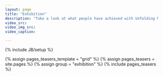 ```yaml
---
layout: page
title: "Exhibition"
description: "Take a look at what people have achieved with Unfolding Maps."
video_src: 
video_img_src: 
video_caption: 

---
```

{% include JB/setup %}

{% assign pages_teasers_template = "grid" %}
{% assign pages_teasers = site.pages %}
{% assign group = "exhibition" %}
{% include pages_teasers %}



<!--
video_src: "http://video-js.zencoder.com/oceans-clip.mp4"
video_img_src: "http://video-js.zencoder.com/oceans-clip.jpg"
video_caption: "foo bar"


-->